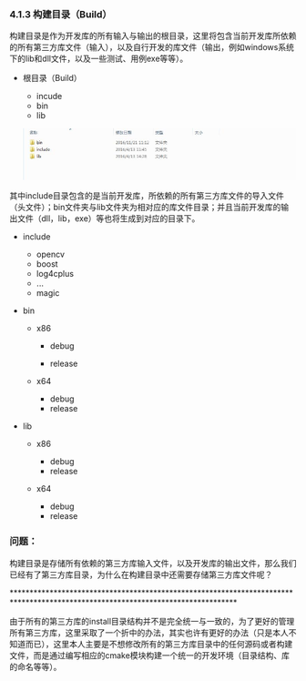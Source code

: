 ### 4.1.3 构建目录（Build）

构建目录是作为开发库的所有输入与输出的根目录，这里将包含当前开发库所依赖的所有第三方库文件（输入），以及自行开发的库文件（输出，例如windows系统下的lib和dll文件，以及一些测试、用例exe等等）。

* 根目录（Build）

  * incude
  * bin
  * lib

  ![](/assets/build_root.jpg)


其中include目录包含的是当前开发库，所依赖的所有第三方库文件的导入文件（头文件）；bin文件夹与lib文件夹为相对应的库文件目录；并且当前开发库的输出文件（dll，lib，exe）等也将生成到对应的目录下。

* include

  * opencv
  * boost
  * log4cplus
  * ...
  * magic

* bin

  * x86

    * debug

    * release


  * x64

    * debug
    * release



* lib

  * x86

    * debug
    * release

  * x64

    * debug
    * release



### 问题：

构建目录是存储所有依赖的第三方库输入文件，以及开发库的输出文件，那么我们已经有了第三方库目录，为什么在构建目录中还需要存储第三方库文件呢？

\*\*\*\*\*\*\*\*\*\*\*\*\*\*\*\*\*\*\*\*\*\*\*\*\*\*\*\*\*\*\*\*\*\*\*\*\*\*\*\*\*\*\*\*\*\*\*\*\*\*\*\*\*\*\*\*\*\*\*\*\*\*\*\*\*\*\*\*\*\*\*\*\*\*\*\*\*\*\*\*\*\*\*\*\*\*\*\*\*\*\*\*\*\*\*\*\*\*\*\*\*\*\*\*\*\*\*\*\*\*\*\*\*\*\*\*\*\*\*\*\*\*\*\*\*\*\*\*

由于所有的第三方库的install目录结构并不是完全统一与一致的，为了更好的管理所有第三方库，这里采取了一个折中的办法，其实也许有更好的办法（只是本人不知道而已），这里本人主要是不想修改所有的第三方库目录中的任何源码或者构建文件，而是通过编写相应的cmake模块构建一个统一的开发环境（目录结构、库的命名等等）。


